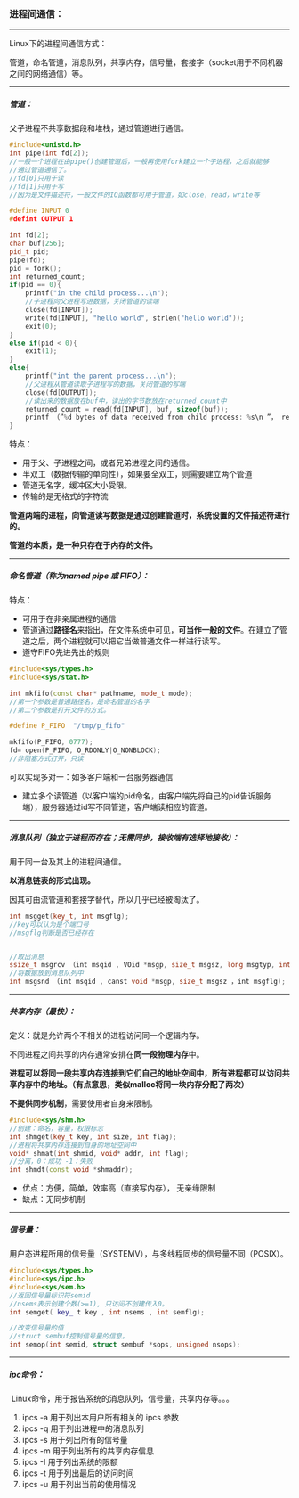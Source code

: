 ### 进程间通信：

***

Linux下的进程间通信方式：

​	管道，命名管道，消息队列，共享内存，信号量，套接字（socket用于不同机器之间的网络通信）等。



***

##### 管道：

父子进程不共享数据段和堆栈，通过管道进行通信。

```C++
#include<unistd.h>
int pipe(int fd[2]);
//一般一个进程在由pipe()创建管道后，一般再使用fork建立一个子进程，之后就能够
//通过管道通信了。
//fd[0]只用于读
//fd[1]只用于写
//因为是文件描述符，一般文件的IO函数都可用于管道，如close，read，write等

#define INPUT 0
#defint OUTPUT 1

int fd[2];
char buf[256];
pid_t pid;
pipe(fd);
pid = fork();
int returned_count;
if(pid == 0){
    printf("in the child process...\n");
    //子进程向父进程写进数据，关闭管道的读端
    close(fd[INPUT]);
    write(fd[INPUT], "hello world", strlen("hello world"));
    exit(0);
}
else if(pid < 0){
    exit(1);
}
else{
    printf("int the parent process...\n");
    //父进程从管道读取子进程写的数据，关闭管道的写端
    close(fd[OUTPUT]);
    //读出来的数据放在buf中，读出的字节数放在returned_count中
    returned_count = read(fd[INPUT], buf, sizeof(buf));
    printf （”%d bytes of data received from child process: %s\n ”， returned_count, buf);
}
```

特点：

- 用于父、子进程之间，或者兄弟进程之间的通信。
- 半双工（数据传输的单向性），如果要全双工，则需要建立两个管道
- 管道无名字，缓冲区大小受限。
- 传输的是无格式的字符流

**管道两端的进程，向管道读写数据是通过创建管道时，系统设置的文件描述符进行的。**

**管道的本质，是一种只存在于内存的文件。**



***

##### 命名管道（称为named pipe 或 FIFO）：

特点：

- 可用于在非亲属进程的通信
- 管道通过**路径名**来指出，在文件系统中可见，**可当作一般的文件**。在建立了管道之后，两个进程就可以把它当做普通文件一样进行读写。
- 遵守FIFO先进先出的规则

```C++
#include<sys/types.h>
#include<sys/stat.h>

int mkfifo(const char* pathname, mode_t mode);
//第一个参数是普通路径名，是命名管道的名字
//第二个参数是打开文件的方式。

#define P_FIFO  "/tmp/p_fifo"

mkfifo(P_FIFO, 0777);
fd= open(P_FIFO, O_RDONLY|O_NONBLOCK);
//非阻塞方式打开，只读
```


可以实现多对一：如多客户端和一台服务器通信

- 建立多个读管道（以客户端的pid命名，由客户端先将自己的pid告诉服务端），服务器通过id写不同管道，客户端读相应的管道。





***

##### 消息队列（独立于进程而存在；无需同步，接收端有选择地接收）：

用于同一台及其上的进程间通信。

**以消息链表的形式出现。** 

因其可由流管道和套接字替代，所以几乎已经被淘汰了。

```C++
int msgget(key_t, int msgflg);
//key可以认为是个端口号
//msgflg判断是否已经存在


//取出消息
ssize_t msgrcv （int msqid , VOid *msgp, size_t msgsz, long msgtyp, int msgflg);
//将数据放到消息队列中
int msgsnd （int msqid , canst void *msgp, size_t msgsz ，int msgflg);
```





***

##### 共享内存（最快）：

定义：就是允许两个不相关的进程访问同一个逻辑内存。

​	不同进程之间共享的内存通常安排在**同一段物理内存**中。

**进程可以将同一段共享内存连接到它们自己的地址空间中，所有进程都可以访问共享内存中的地址。（有点意思，类似malloc将同一块内存分配了两次）**

**不提供同步机制**，需要使用者自身来限制。



```C++
#include<sys/shm.h>
//创建：命名，容量，权限标志
int shmget(key_t key, int size, int flag);
//进程将共享内存连接到自身的地址空间中
void* shmat(int shmid, void* addr, int flag);
//分离，0：成功 -1：失败
int shmdt(const void *shmaddr);
```

- 优点：方便，简单，效率高（直接写内存）， 无亲缘限制
- 缺点：无同步机制





***

##### 信号量：

用户态进程所用的信号量（SYSTEMV），与多线程同步的信号量不同（POSIX）。

```C++
#include<sys/types.h>
#include<sys/ipc.h>
#include<sys/sem.h>
//返回信号量标识符semid
//nsems表示创建个数(>=1), 只访问不创建传入0。
int semget( key_ t key , int nsems , int semflg);

//改变信号量的值
//struct sembuf控制信号量的信息。
int semop(int semid, struct sembuf *sops, unsigned nsops);
```





***

##### ipc命令：

​	Linux命令，用于报告系统的消息队列，信号量，共享内存等。。。

1. ipcs -a 用于列出本用户所有相关的 ipcs 参数 
2. ipcs -q 用于列出进程中的消息队列 
3. ipcs -s 用于列出所有的信号量
4. ipcs -m 用于列出所有的共享内存信息 
5. ipcs -I 用于列出系统的限额 
6. ipcs -t 用于列出最后的访问时间 
7. ipcs -u 用于列出当前的使用情况 





